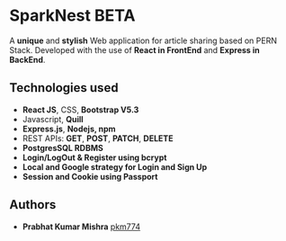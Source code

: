 # SparkNest BETA

A **unique** and **stylish** Web application for article sharing based on PERN Stack. Developed with the use of **React in FrontEnd** and **Express in BackEnd**.

## Technologies used

  * **React JS**, CSS, **Bootstrap V5.3**
  * Javascript, **Quill**
  * **Express.js**, **Nodejs, npm**
  * REST APIs: **GET**, **POST**, **PATCH**, **DELETE**
  * **PostgresSQL RDBMS**
  * **Login/LogOut & Register using bcrypt**
  * **Local and Google strategy for Login and Sign Up**
  * **Session and Cookie using Passport**

## Authors

  - **Prabhat Kumar Mishra**
    [pkm774](https://pkm774.github.io/)